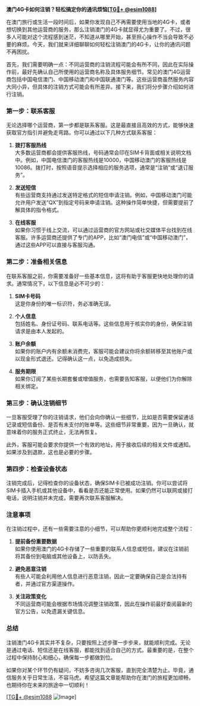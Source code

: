 **澳门4G卡如何注销？轻松搞定你的通讯烦恼[[TG💪+ @esim1088](https://t.me/s/esim1088)]**

在澳门旅行或生活一段时间后，如果你发现自己不再需要使用当地的4G卡，或者想切换到其他运营商的服务，那么注销澳门的4G卡就显得尤为重要了。不过，很多人可能对这个流程感到迷茫，不知道从哪里开始，甚至担心操作不当会导致不必要的麻烦。今天，我们就来详细聊聊如何轻松注销澳门的4G卡，让你的通讯问题不再困扰。

首先，我们需要明确一点：不同运营商的注销流程可能会有所不同，因此在实际操作前，最好先确认自己所使用的运营商名称及具体服务细节。常见的澳门4G运营商包括中国电信澳门、中国移动澳门和中国联通澳门等。这些运营商虽然服务内容大同小异，但具体的注销方式可能会有所差异。接下来，我们将分步骤介绍如何进行注销。

### 第一步：联系客服

无论选择哪个运营商，第一步都是联系客服。这是最直接且高效的方式，能够快速获取官方指引并避免走弯路。你可以通过以下几种方式联系客服：

1. **拨打客服热线**  
   大多数运营商都会提供客服热线，号码通常会印在SIM卡背面或相关说明文档中。例如，中国电信澳门的客服热线是10000，中国移动澳门的客服热线是10086。拨打时，按照语音提示选择相应的服务选项，通常是“注销”或“退订服务”。

2. **发送短信**  
   有些运营商支持通过发送特定格式的短信申请注销。例如，中国移动澳门可能允许用户发送“QX”到指定号码来申请注销。这种操作简单快捷，但需要提前了解具体的指令格式。

3. **在线客服**  
   如果你习惯于线上交流，可以通过运营商的官方网站或社交媒体平台找到在线客服。许多运营商还提供了专门的APP，比如“澳门电信”或“中国移动澳门”，通过这些APP可以直接与客服沟通。

### 第二步：准备相关信息

在联系客服之前，你需要准备好一些基本信息，这将有助于客服更快地处理你的请求。通常情况下，以下信息是必不可少的：

1. **SIM卡号码**  
   这是你身份的唯一标识符，务必准确无误。

2. **个人信息**  
   包括姓名、身份证号码、联系电话等。这些信息用于核实你的身份，确保注销请求是由本人发起的。

3. **账户余额**  
   如果你的账户内有余额未消费完，客服可能会建议你将余额转移至其他账户或以现金形式退还。记得确认这一点，以免造成损失。

4. **服务期限**  
   如果你订阅了某些长期套餐或增值服务，也需要告知客服，以便他们为你解除相关绑定。

### 第三步：确认注销细节

一旦客服受理了你的注销请求，他们会向你确认一些细节，比如是否需要保留通话记录或短信备份、是否有未支付的账单等。这些细节非常重要，因为一旦确认，就意味着你的服务正式终止，无法再恢复。

此外，客服可能会要求你提供一个有效的地址，用于接收后续的相关文件或通知。如果涉及到退款，这也是必要的步骤。

### 第四步：检查设备状态

注销完成后，记得检查你的设备状态，确保SIM卡已被成功注销。你可以尝试将SIM卡插入手机或其他设备中，看看是否还能正常使用。如果仍然可以联网或接打电话，说明注销并未完成，需要再次联系客服解决。

### 注意事项

在注销过程中，还有一些需要注意的小细节，可以帮助你更顺利地完成整个流程：

1. **提前备份重要数据**  
   如果你使用澳门的4G卡存储了一些重要的联系人信息或短信，建议在注销前将其备份到电脑或其他设备上，以防丢失。

2. **避免恶意注销**  
   有些人可能会利用他人信息进行恶意注销，因此一定要确保自己是合法持有者，并通过官方渠道操作。

3. **关注政策变化**  
   不同运营商可能会根据市场情况调整注销政策，因此在操作前最好查阅最新的官方公告，以免遗漏关键信息。

### 总结

注销澳门4G卡其实并不复杂，只要按照上述步骤一步步来，就能顺利完成。无论是通过电话、短信还是在线客服，都能找到适合自己的方式。最重要的是，在整个过程中保持耐心和细心，确保每一步都做到位。

如果你对某个环节仍有疑问，不妨多咨询几次客服，直到完全清楚为止。毕竟，通信服务关乎日常生活，不容马虎。希望这篇文章能帮助你在澳门的旅程更加顺畅，也期待你在未来的旅途中一切顺利！

[[TG💪+ @esim1088](https://t.me/s/esim1088) ![Image](https://i.postimg.cc/4NQfJmqS/Snipaste-2025-05-13-00-14-12.png)]